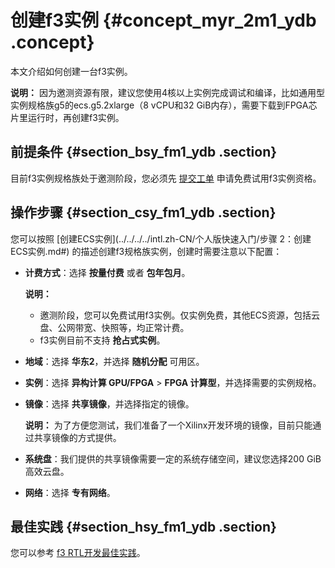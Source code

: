 # 创建f3实例 {#concept_myr_2m1_ydb .concept}

本文介绍如何创建一台f3实例。

**说明：** 因为邀测资源有限，建议您使用4核以上实例完成调试和编译，比如通用型实例规格族g5的ecs.g5.2xlarge（8 vCPU和32 GiB内存），需要下载到FPGA芯片里运行时，再创建f3实例。

## 前提条件 {#section_bsy_fm1_ydb .section}

目前f3实例规格族处于邀测阶段，您必须先 [提交工单](https://selfservice.console.aliyun.com/ticket/createIndex) 申请免费试用f3实例资格。

## 操作步骤 {#section_csy_fm1_ydb .section}

您可以按照 [创建ECS实例](../../../../intl.zh-CN/个人版快速入门/步骤 2：创建ECS实例.md#) 的描述创建f3规格族实例，创建时需要注意以下配置：

-   **计费方式**：选择 **按量付费** 或者 **包年包月**。

    **说明：** 

    -   邀测阶段，您可以免费试用f3实例。仅实例免费，其他ECS资源，包括云盘、公网带宽、快照等，均正常计费。
    -   f3实例目前不支持 **抢占式实例**。
-   **地域**：选择 **华东2**，并选择 **随机分配** 可用区。
-   **实例**：选择 **异构计算 GPU/FPGA** \> **FPGA 计算型**，并选择需要的实例规格。
-   **镜像**：选择 **共享镜像**，并选择指定的镜像。

    **说明：** 为了方便您测试，我们准备了一个Xilinx开发环境的镜像，目前只能通过共享镜像的方式提供。

-   **系统盘**：我们提供的共享镜像需要一定的系统存储空间，建议您选择200 GiB高效云盘。
-   **网络**：选择 **专有网络**。

## 最佳实践 {#section_hsy_fm1_ydb .section}

您可以参考 [f3 RTL开发最佳实践](https://help.aliyun.com/document_detail/71547.html)。


